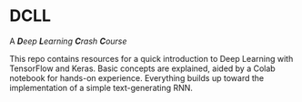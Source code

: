 # DCLL
A _**D**eep **L**earning **C**rash **C**ourse_

This repo contains resources for a quick introduction to Deep Learning with TensorFlow and Keras. Basic concepts are explained, aided by a Colab notebook for hands-on experience. Everything builds up toward the implementation of a simple text-generating RNN.
